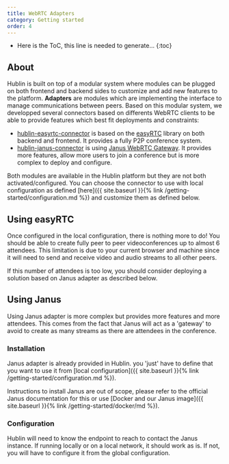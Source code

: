 ```yaml
---
title: WebRTC Adapters
category: Getting started
order: 4
---
```


* Here is the ToC, this line is needed to generate...
{:toc}

## About

Hublin is built on top of a modular system where modules can be plugged on both frontend and backend sides to customize and add new features to the platform. **Adapters** are modules which are implementing the interface to manage communications between peers. Based on this modular system, we developped several connectors based on differents WebRTC clients to be able to provide features which best fit deployments and constraints:

- [hublin-easyrtc-connector](https://github.com/linagora/hublin-easyrtc-connector) is based on the [easyRTC](https://easyrtc.com/products/easyrtc/) library on both backend and frontend. It provides a fully P2P conference system.
- [hublin-janus-connector](https://github.com/linagora/hublin-janus-connector) is using [Janus WebRTC Gateway](https://janus.conf.meetecho.com/). It provides more features, allow more users to join a conference but is more complex to deploy and configure.

Both modules are available in the Hublin platform but they are not both activated/configured. You can choose the connector to use with local configuration as defined [here]({{ site.baseurl }}{% link /getting-started/configuration.md %}) and customize them as defined below.

## Using easyRTC

Once configured in the local configuration, there is nothing more to do! You should be able to create fully peer to peer videoconferences up to almost 6 attendees. This limitation is due to your current browser and machine since it will need to send and receive video and audio streams to all other peers.

If this number of attendees is too low, you should consider deploying a solution based on Janus adapter as described below.

## Using Janus

Using Janus adapter is more complex but provides more features and more attendees. This comes from the fact that Janus will act as a 'gateway' to avoid to create as many streams as there are attendees in the conference.

### Installation

Janus adapter is already provided in Hublin. you 'just' have to define that you want to use it from [local configuration]({{ site.baseurl }}{% link /getting-started/configuration.md %}).

Instructions to install Janus are out of scope, please refer to the official Janus documentation for this or use [Docker and our Janus image]({{ site.baseurl }}{% link /getting-started/docker/md %}).

### Configuration

Hublin will need to know the endpoint to reach to contact the Janus instance. If running locally or on a local network, it should work as is. If not, you will have to configure it from the global configuration.